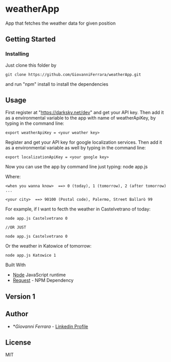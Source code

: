 # weatherApp
App that fetches the weather data for given position

## Getting Started

### Installing
Just clone this folder by 


```
git clone https://github.com/GiovanniFerrara/weatherApp.git
```

and run "npm" install to install the dependencies


## Usage

First register at "https://darksky.net/dev" and get your API key. Then add it as a environmental variable to the app with name of weatherApiKey, by typing in the command line:
```
export weatherApiKey = <your weather key>
```
Register and get your API key for google localization services. Then add it as a environmental variable as well by typing in the command line:
```
export localizationApiKey = <your google key>
```
Now you can use the app by command line just typing: node app.js <your city or adress> <when you wanna know>

Where:
```
<when you wanna know>  ==> 0 (today), 1 (tomorrow), 2 (after tomorrow) ...

<your city>  ==> 90100 (Postal code), Palermo, Street Ballarò 99
```

For example, if I want to fecth the weather in Castelvetrano of today:
```
node app.js Castelvetrano 0

//OR JUST

node app.js Castelvetrano 0

```
Or the weather in Katowice of tomorrow:
```
node app.js Katowice 1
```

 Built With

* [Node]( https://nodejs.org/it/) JavaScript runtime
* [Request](https://www.npmjs.com/package/yargs) - NPM Dependency 

## Version 1

## Author

* **Giovanni Ferrara* - [Linkedin Profile](https://www.linkedin.com/in/giovanni-marco-ferrara-6aa458137/)

## License
MIT

